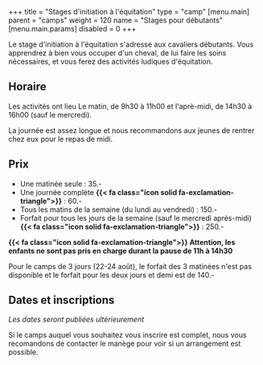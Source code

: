 +++
title = "Stages d'initiation à l'équitation"
type = "camp"
[menu.main]
    parent = "camps"
    weight = 120
    name = "Stages pour débutants"
[menu.main.params]
  disabled = 0
+++

Le stage d'initiation à l'équitation s'adresse aux cavaliers débutants.
Vous apprendrez à bien vous occuper d'un cheval, de lui faire les soins nécessaires,
et vous ferez des activités ludiques d'équitation.

## Horaire

Les activités ont lieu Le matin, de 9h30 à 11h00 et l'aprè-midi, de 14h30 à 16h00 (sauf le mercredi).

La journée est assez longue et nous recommandons aux jeunes de rentrer chez eux pour le repas
de midi.

## Prix

- Une matinée seule : 35.-
- Une journée complète **{{< fa class="icon solid fa-exclamation-triangle">}}** : 60.- 
- Tous les matins de la semaine (du lundi au vendredi) : 150.-
- Forfait pour tous les jours de la semaine (sauf le mercredi après-midi) **{{< fa class="icon solid fa-exclamation-triangle">}}** : 250.-

**{{< fa class="icon solid fa-exclamation-triangle">}} Attention, les enfants ne sont pas pris en charge durant la pause de 11h à 14h30**

Pour le camps de 3 jours (22-24 août), le forfait des 3 matinées n'est pas disponible et le forfait pour
les deux jours et demi est de 140.-

## Dates et inscriptions

_Les dates seront publiées ultérieurement_

Si le camps auquel vous souhaitez vous inscrire est complet, nous vous recomandons
de contacter le manège pour voir si un arrangement est possible.
